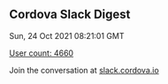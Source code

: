 ## Cordova Slack Digest
Sun, 24 Oct 2021 08:21:01 GMT

[User count: 4660](https://cordova.slack.com/)


Join the conversation at [slack.cordova.io](http://slack.cordova.io/)
